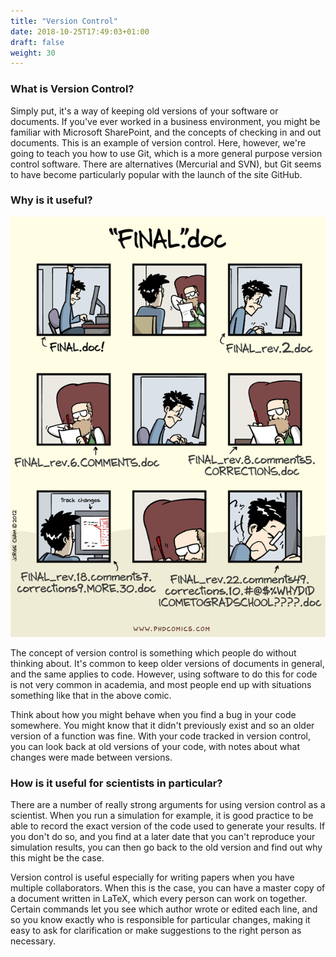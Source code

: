 ```yaml
---
title: "Version Control"
date: 2018-10-25T17:49:03+01:00
draft: false
weight: 30
---
```


### What is Version Control?

Simply put, it's a way of keeping old versions of your software or documents. If you've ever worked in a business environment, you might be familiar with Microsoft SharePoint, and the concepts of checking in and out documents. This is an example of version control. Here, however, we're going to teach you how to use Git, which is a more general purpose version control software. There are alternatives (Mercurial and SVN), but Git seems to have become particularly popular with the launch of the site GitHub.

### Why is it useful?

![PhD Comic on Versioning of Documents](vc-comic.gif)

The concept of version control is something which people do without thinking about. It's common to keep older versions of documents in general, and the same applies to code. However, using software to do this for code is not very common in academia, and most people end up with situations something like that in the above comic.

Think about how you might behave when you find a bug in your code somewhere. You might know that it didn't previously exist and so an older version of a function was fine. With your code tracked in version control, you can look back at old versions of your code, with notes about what changes were made between versions.

### How is it useful for scientists in particular?

There are a number of really strong arguments for using version control as a scientist. When you run a simulation for example, it is good practice to be able to record the exact version of the code used to generate your results. If you don't do so, and you find at a later date that you can't reproduce your simulation results, you can then go back to the old version and find out why this might be the case.

Version control is useful especially for writing papers when you have multiple collaborators. When this is the case, you can have a master copy of a document written in LaTeX, which every person can work on together. Certain commands let you see which author wrote or edited each line, and so you know exactly who is responsible for particular changes, making it easy to ask for clarification or make suggestions to the right person as necessary.
